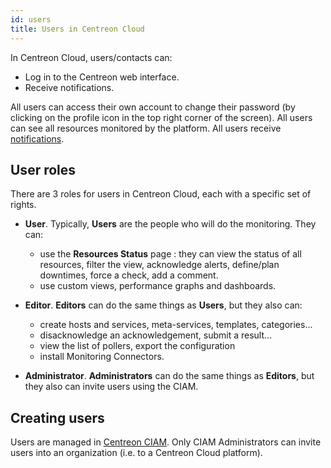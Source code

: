 ```yaml
---
id: users
title: Users in Centreon Cloud
---
```


In Centreon Cloud, users/contacts can:

* Log in to the Centreon web interface.
* Receive notifications.

All users can access their own account to change their password (by clicking on the profile icon in the top right corner of the screen). All users can see all resources monitored by the platform. All users receive [notifications](../alerts-notifications/notif-configuration.md).

## User roles

There are 3 roles for users in Centreon Cloud, each with a specific set of rights.

* **User**. Typically, **Users** are the people who will do the monitoring. They can:
  * use the **Resources Status** page : they can view the status of all resources, filter the view, acknowledge alerts, define/plan downtimes, force a check, add a comment.
  * use custom views, performance graphs and dashboards.

* **Editor**. **Editors** can do the same things as **Users**, but they also can:
  * create hosts and services, meta-services, templates, categories...
  * disacknowledge an acknowledgement, submit a result...
  * view the list of pollers, export the configuration
  * install Monitoring Connectors.

* **Administrator**. **Administrators** can do the same things as **Editors**, but they also can invite users using the CIAM.

## Creating users

Users are managed in [Centreon CIAM](../ciam/ciam.md). Only CIAM Administrators can invite users into an organization (i.e. to a Centreon Cloud platform).
